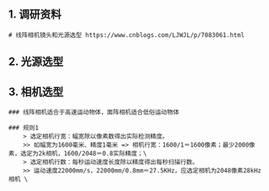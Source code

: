 ## 1. 调研资料

    # 线阵相机镜头和光源选型 https://www.cnblogs.com/LJWJL/p/7083061.html
    
## 2. 光源选型

## 3. 相机选型
    ### 线阵相机适合于高速运动物体，面阵相机适合低俗运动物体
    
    ### 规则1
        > 选定相机行宽：幅宽除以像素数得出实际检测精度。
        >> 如幅宽为1600毫米、精度1毫米 => 相机行宽：1600/1＝1600像素；最少2000像素，选定为2k相机，1600/2048＝0.8实际精度；\
        > 选定相机行数：每秒运动速度长度除以精度得出每秒扫描行数。 
        >> 运动速度22000mm/s，22000mm/0.8mm＝27.5KHz，应选定相机为2048像素28kHz相机 \
        

